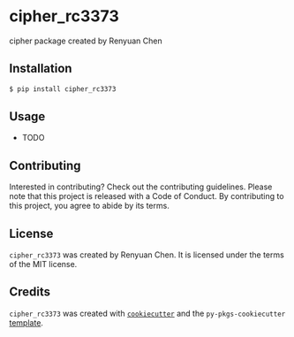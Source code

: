 # cipher_rc3373

cipher package created by Renyuan Chen

## Installation

```bash
$ pip install cipher_rc3373
```

## Usage

- TODO

## Contributing

Interested in contributing? Check out the contributing guidelines. Please note that this project is released with a Code of Conduct. By contributing to this project, you agree to abide by its terms.

## License

`cipher_rc3373` was created by Renyuan Chen. It is licensed under the terms of the MIT license.

## Credits

`cipher_rc3373` was created with [`cookiecutter`](https://cookiecutter.readthedocs.io/en/latest/) and the `py-pkgs-cookiecutter` [template](https://github.com/py-pkgs/py-pkgs-cookiecutter).
